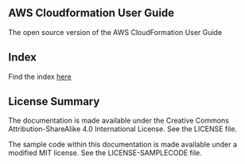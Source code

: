 ## AWS Cloudformation User Guide

The open source version of the AWS CloudFormation User Guide

## Index

Find the index [here](doc_source/index.md)

## License Summary

The documentation is made available under the Creative Commons Attribution-ShareAlike 4.0 International License. See the LICENSE file.

The sample code within this documentation is made available under a modified MIT license. See the LICENSE-SAMPLECODE file.
